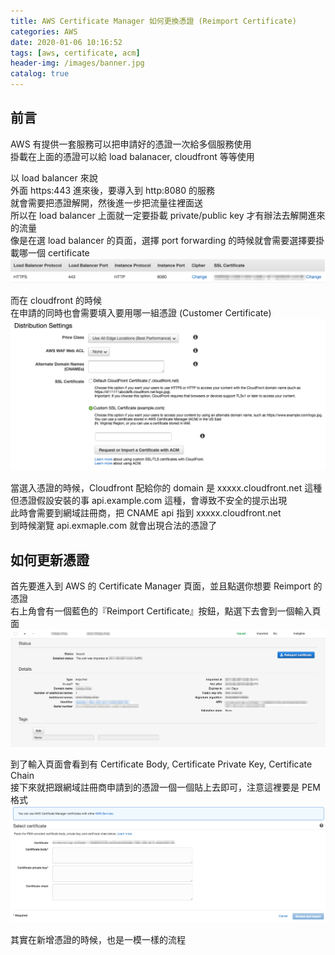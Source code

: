```yaml
---
title: AWS Certificate Manager 如何更換憑證 (Reimport Certificate)
categories: AWS
date: 2020-01-06 10:16:52
tags: [aws, certificate, acm]
header-img: /images/banner.jpg
catalog: true
---
```


## 前言  

AWS 有提供一套服務可以把申請好的憑證一次給多個服務使用  
掛載在上面的憑證可以給 load balanacer, cloudfront 等等使用  

<!-- more -->

以 load balancer 來說  
外面 https:443 進來後，要導入到 http:8080 的服務  
就會需要把憑證解開，然後進一步把流量往裡面送  
所以在 load balancer 上面就一定要掛載 private/public key 才有辦法去解開進來的流量  
像是在選 load balancer 的頁面，選擇 port forwarding 的時候就會需要選擇要掛載哪一個 certificate  
![](/images/aws/aws-acm-01.png)

而在 cloudfront 的時候  
在申請的同時也會需要填入要用哪一組憑證 (Customer Certificate)  
![](/images/aws/aws-acm-04.png)

當選入憑證的時候，Cloudfront 配給你的 domain 是 xxxxx.cloudfront.net 這種  
但憑證假設安裝的事 api.example.com 這種，會導致不安全的提示出現  
此時會需要到網域註冊商，把 CNAME api 指到 xxxxx.cloudfront.net  
到時候瀏覽 api.exmaple.com 就會出現合法的憑證了  

## 如何更新憑證

首先要進入到 AWS 的 Certificate Manager 頁面，並且點選你想要 Reimport 的憑證  
右上角會有一個藍色的『Reimport Certificate』按鈕，點選下去會到一個輸入頁面  
![](/images/aws/aws-acm-02.png)

到了輸入頁面會看到有 Certificate Body, Certificate Private Key, Certificate Chain  
接下來就把跟網域註冊商申請到的憑證一個一個貼上去即可，注意這裡要是 PEM 格式  
![](/images/aws/aws-acm-03.png)

其實在新增憑證的時候，也是一模一樣的流程  
